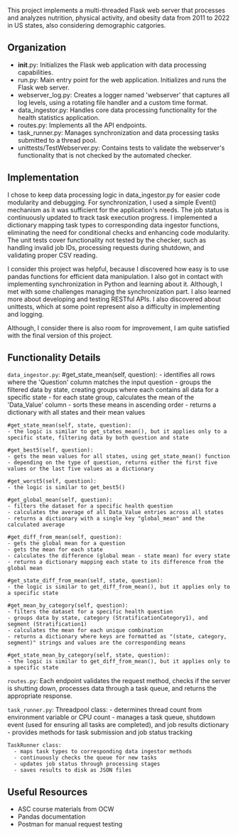 
This project implements a multi-threaded Flask web server that processes and analyzes nutrition, physical activity, and obesity data 
from 2011 to 2022 in US states, also considering demographic catgories.


Organization
----

- __init__.py: Initializes the Flask web application with data processing capabilities.
- run.py: Main entry point for the web application. Initializes and runs the Flask web server.
- webserver_log.py: Creates a logger named 'webserver' that captures all log levels, using a rotating file handler and a custom time format.
- data_ingestor.py: Handles core data processing functionality for the health statistics application.
- routes.py: Implements all the API endpoints.
- task_runner.py: Manages synchronization and data processing tasks submitted to a thread pool.
- unittests/TestWebserver.py: Contains tests to validate the webserver's functionality that is not checked by the automated checker.


Implementation
----

I chose to keep data processing logic in data_ingestor.py for easier code modularity and debugging. 
For synchronization, I used a simple Event() mechanism as it was sufficient for the application's needs. The job status is continuously 
updated to track task execution progress. I implemented a dictionary mapping task types to corresponding data ingestor functions, 
eliminating the need for conditional checks and enhancing code modularity.
The unit tests cover functionality not tested by the checker, such as handling invalid job IDs, processing requests during shutdown, and 
validating proper CSV reading.

I consider this project was helpful, because I discovered how easy is to use pandas functions for efficient data manipulation.
I also got in contact with implementing synchronization in Python and learning about it. Although, I met with some challenges managing the
synchronization part.
I also learned more about developing and testing RESTful APIs.
I also discovered about unittests, which at some point represent also a difficulty in implementing and logging.

Although, I consider there is also room for improvement, I am quite satisfied with the final version of this project.


Functionality Details
---
`data_ingestor.py`:
   #get_state_mean(self, question):
    - identifies all rows where the 'Question' column matches the input question
    - groups the filtered data by state, creating groups where each contains all data for a specific state
    - for each state group, calculates the mean of the 'Data_Value' column
    - sorts these means in ascending order
    - returns a dictionary with all states and their mean values

    #get_state_mean(self, state, question):
    - the logic is similar to get_states_mean(), but it applies only to a specific state, filtering data by both question and state

    #get_best5(self, question):
    - gets the mean values for all states, using get_state_mean() function
    - depending on the type of question, returns either the first five values or the last five values as a dictionary

    #get_worst5(self, question):
    - the logic is similar to get_best5()

    #get_global_mean(self, question):
    - filters the dataset for a specific health question
    - calculates the average of all Data_Value entries across all states
    - returns a dictionary with a single key "global_mean" and the calculated average

    #get_diff_from_mean(self, question):
    - gets the global mean for a question
    - gets the mean for each state
    - calculates the difference (global mean - state mean) for every state
    - returns a dictionary mapping each state to its difference from the global mean

    #get_state_diff_from_mean(self, state, question):
    - the logic is similar to get_diff_from_mean(), but it applies only to a specific state

    #get_mean_by_category(self, question):
    - filters the dataset for a specific health question
    - groups data by state, category (StratificationCategory1), and segment (Stratification1)
    - calculates the mean for each unique combination
    - returns a dictionary where keys are formatted as "(state, category, segment)" strings and values are the corresponding means

    #get_state_mean_by_category(self, state, question):
    - the logic is similar to get_diff_from_mean(), but it applies only to a specific state

`routes.py`:
    Each endpoint validates the request method, checks if the server is shutting down, processes data through a task queue, 
    and returns the appropriate response.

`task_runner.py`:
    Threadpool class:
      - determines thread count from environment variable or CPU count
      - manages a task queue, shutdown event (used for ensuring all tasks are completed), and job results dictionary
      - provides methods for task submission and job status tracking

    TaskRunner class:
      - maps task types to corresponding data ingestor methods
      - continuously checks the queue for new tasks
      - updates job status through processing stages
      - saves results to disk as JSON files

    
Useful Resources
---
- ASC course materials from OCW
- Pandas documentation
- Postman for manual request testing
